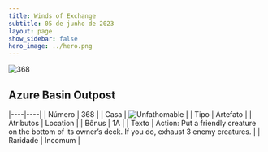 ```yaml
---
title: Winds of Exchange
subtitle: 05 de junho de 2023
layout: page
show_sidebar: false
hero_image: ../hero.png
---
```


![368](https://mastervault-storage-prod.s3.amazonaws.com/media/card_front/en/600_368_1422b9b72dd3_en.png)


## Azure Basin Outpost

|----|----|
| Número | 368 |
| Casa | ![Unfathomable](https://archonarcana.com/images/thumb/1/10/Unfathomable.png/22px-Unfathomable.png "Abissais") |
| Tipo | Artefato |
| Atributos | Location |
| Bônus | 1A |
| Texto | Action: Put a friendly creature on the bottom of its owner’s deck. If you do, exhaust 3 enemy creatures. |
| Raridade | Incomum |
